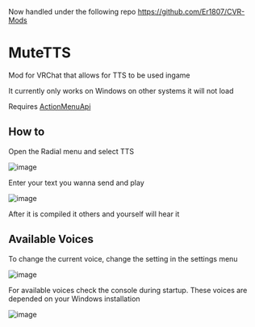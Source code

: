 Now handled under the following repo https://github.com/Er1807/CVR-Mods

# MuteTTS

Mod for VRChat that allows for TTS to be used ingame

It currently only works on Windows on other systems it will not load

Requires [ActionMenuApi](https://github.com/gompoc/VRChatMods/tree/master/ActionMenuApi)

## How to
Open the Radial menu and select TTS

![image](https://user-images.githubusercontent.com/20169013/134728721-e257e354-f4cd-4125-b72a-b0de21819425.png)

Enter your text you wanna send and play

![image](https://user-images.githubusercontent.com/20169013/134728796-fc82d20c-40d7-4f9a-9233-10543b4ad2c9.png)

After it is compiled it others and yourself will hear it

## Available Voices

To change the current voice, change the setting in the settings menu

![image](https://user-images.githubusercontent.com/20169013/134728430-7cac308c-3897-44c0-ab49-8313c3c71181.png)

For available voices check the console during startup. These voices are depended on your Windows installation

![image](https://user-images.githubusercontent.com/20169013/134728320-3606e5f7-5377-40b1-a3e6-0f6f84c76264.png)
